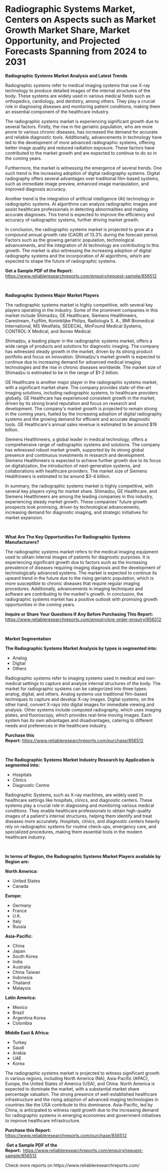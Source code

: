 <p><h1>Radiographic Systems Market, Centers on Aspects such as Market Growth Market Share, Market Opportunity, and Projected Forecasts Spanning from 2024 to 2031</h1></p><p><strong>Radiographic Systems Market Analysis and Latest Trends</strong></p>
<p><p>Radiographic systems refer to medical imaging systems that use X-ray technology to produce detailed images of the internal structures of the body. These systems are widely used in various medical fields such as orthopedics, cardiology, and dentistry, among others. They play a crucial role in diagnosing diseases and monitoring patient conditions, making them an essential component of the healthcare industry.</p><p>The radiographic systems market is experiencing significant growth due to several factors. Firstly, the rise in the geriatric population, who are more prone to various chronic diseases, has increased the demand for accurate and reliable diagnostic tools. Additionally, advancements in technology have led to the development of more advanced radiographic systems, offering better image quality and reduced radiation exposure. These factors have contributed to the market growth and are expected to continue to do so in the coming years.</p><p>Furthermore, the market is witnessing the emergence of several trends. One such trend is the increasing adoption of digital radiography systems. Digital radiography offers several advantages over traditional film-based systems, such as immediate image preview, enhanced image manipulation, and improved diagnosis accuracy.</p><p>Another trend is the integration of artificial intelligence (AI) technology in radiographic systems. AI algorithms can analyze radiographic images and assist healthcare professionals in detecting abnormalities and making accurate diagnoses. This trend is expected to improve the efficiency and accuracy of radiographic systems, further driving market growth.</p><p>In conclusion, the radiographic systems market is projected to grow at a compound annual growth rate (CAGR) of 13.3% during the forecast period. Factors such as the growing geriatric population, technological advancements, and the integration of AI technology are contributing to this growth. The market is also witnessing the increasing adoption of digital radiography systems and the incorporation of AI algorithms, which are expected to shape the future of radiographic systems.</p></p>
<p><strong>Get a Sample PDF of the Report:&nbsp;</strong> <a href="https://www.reliableresearchreports.com/enquiry/request-sample/856512">https://www.reliableresearchreports.com/enquiry/request-sample/856512</a></p>
<p>&nbsp;</p>
<p><strong>Radiographic Systems Major Market Players</strong></p>
<p><p>The radiographic systems market is highly competitive, with several key players operating in the industry. Some of the prominent companies in this market include Shimadzu, GE Healthcare, Siemens Healthineers, Carestream, Fujifilm, Koninklijke Philips, Radiología S. A., BMI Biomedical International, MS Westfalia, SEDECAL, MinFound Medical Systems, CONTROL-X Medical, and Ikonex Medical.</p><p>Shimadzu, a leading player in the radiographic systems market, offers a wide range of products and solutions for diagnostic imaging. The company has witnessed steady growth in the market, driven by its strong product portfolio and focus on innovation. Shimadzu's market growth is expected to continue due to increasing demand for advanced medical imaging technologies and the rise in chronic diseases worldwide. The market size of Shimadzu is estimated to be in the range of $1-2 billion.</p><p>GE Healthcare is another major player in the radiographic systems market, with a significant market share. The company provides state-of-the-art imaging solutions, including radiographic systems, to healthcare providers globally. GE Healthcare has experienced consistent growth in the market, driven by its strong brand reputation and focus on research and development. The company's market growth is projected to remain strong in the coming years, fueled by the increasing adoption of digital radiography systems and the growing demand for efficient and accurate diagnostic tools. GE Healthcare's annual sales revenue is estimated to be around $19 billion.</p><p>Siemens Healthineers, a global leader in medical technology, offers a comprehensive range of radiographic systems and solutions. The company has witnessed robust market growth, supported by its strong global presence and continuous investments in research and development. Siemens Healthineers is expected to achieve further growth due to its focus on digitalization, the introduction of next-generation systems, and collaborations with healthcare providers. The market size of Siemens Healthineers is estimated to be around $3-4 billion.</p><p>In summary, the radiographic systems market is highly competitive, with several key players vying for market share. Shimadzu, GE Healthcare, and Siemens Healthineers are among the leading companies in this industry, experiencing steady market growth. These companies' future growth prospects look promising, driven by technological advancements, increasing demand for diagnostic imaging, and strategic initiatives for market expansion.</p></p>
<p>&nbsp;</p>
<p><strong>What Are The Key Opportunities For Radiographic Systems Manufacturers?</strong></p>
<p><p>The radiographic systems market refers to the medical imaging equipment used to obtain internal images of patients for diagnostic purposes. It is experiencing significant growth due to factors such as the increasing prevalence of diseases requiring imaging diagnosis and the development of technologically advanced systems. The market is expected to continue its upward trend in the future due to the rising geriatric population, which is more susceptible to chronic diseases that require regular imaging procedures. Additionally, advancements in imaging techniques and software are contributing to the market's growth. In conclusion, the radiographic systems market has a positive outlook with promising growth opportunities in the coming years.</p></p>
<p><strong>Inquire or Share Your Questions If Any Before Purchasing This Report:</strong> <a href="https://www.reliableresearchreports.com/enquiry/pre-order-enquiry/856512">https://www.reliableresearchreports.com/enquiry/pre-order-enquiry/856512</a></p>
<p>&nbsp;</p>
<p><strong>Market Segmentation</strong></p>
<p><strong>The Radiographic Systems Market Analysis by types is segmented into:</strong></p>
<p><ul><li>Analog</li><li>Digital</li><li>Others</li></ul></p>
<p><p>Radiographic systems refer to imaging systems used in medical and non-medical settings to capture and analyze internal structures of the body. The market for radiographic systems can be categorized into three types: analog, digital, and others. Analog systems use traditional film-based techniques to capture and develop X-ray images. Digital systems, on the other hand, convert X-rays into digital images for immediate viewing and analysis. Other systems include computed radiography, which uses imaging plates, and fluoroscopy, which provides real-time moving images. Each system has its own advantages and disadvantages, catering to different needs and preferences in the healthcare industry.</p></p>
<p><strong>Purchase this Report:&nbsp;</strong><a href="https://www.reliableresearchreports.com/purchase/856512">https://www.reliableresearchreports.com/purchase/856512</a></p>
<p>&nbsp;</p>
<p><strong>The Radiographic Systems Market Industry Research by Application is segmented into:</strong></p>
<p><ul><li>Hospitals</li><li>Clinics</li><li>Diagnostic Centre</li></ul></p>
<p><p>Radiographic Systems, such as X-ray machines, are widely used in healthcare settings like hospitals, clinics, and diagnostic centers. These systems play a crucial role in diagnosing and monitoring various medical conditions. They enable healthcare professionals to obtain high-quality images of a patient's internal structures, helping them identify and treat diseases more accurately. Hospitals, clinics, and diagnostic centers heavily rely on radiographic systems for routine check-ups, emergency care, and specialized procedures, making them essential tools in the modern healthcare industry.</p></p>
<p>&nbsp;</p>
<p><strong>In terms of Region, the Radiographic Systems Market Players available by Region are:</strong></p>
<p>
    <p> <strong> North America: </strong>
        <ul>
            <li>United States</li>
            <li>Canada</li>
        </ul>
        </p> 
    <p> <strong> Europe: </strong>
        <ul>
            <li>Germany</li>
            <li>France</li>
            <li>U.K.</li>
            <li>Italy</li>
            <li>Russia</li>
        </ul>
        </p> 
    <p> <strong> Asia-Pacific: </strong>
        <ul>
            <li>China</li>
            <li>Japan</li>
            <li>South Korea</li>
            <li>India</li>
            <li>Australia</li>
            <li>China Taiwan</li>
            <li>Indonesia</li>
            <li>Thailand</li>
            <li>Malaysia</li>
        </ul>
        </p> 
    <p> <strong> Latin America: </strong>
        <ul>
            <li>Mexico</li>
            <li>Brazil</li>
            <li>Argentina Korea</li>
            <li>Colombia</li>
        </ul>
        </p> 
    <p> <strong> Middle East & Africa: </strong>
        <ul>
            <li>Turkey</li>
            <li>Saudi</li>
            <li>Arabia</li>
            <li>UAE</li>
            <li>Korea</li>
        </ul>
    </p>
    </p>
<p><p>The radiographic systems market is projected to witness significant growth in various regions, including North America (NA), Asia-Pacific (APAC), Europe, the United States of America (USA), and China. North America is expected to dominate the market, with a substantial market share percentage valuation. The strong presence of well-established healthcare infrastructure and the rising adoption of advanced imaging technologies in countries like the USA contribute to this dominance. Asia-Pacific, led by China, is anticipated to witness rapid growth due to the increasing demand for radiographic systems in emerging economies and government initiatives to improve healthcare infrastructure.</p></p>
<p><strong>Purchase this Report: </strong><a href="https://www.reliableresearchreports.com/purchase/856512">https://www.reliableresearchreports.com/purchase/856512</a></p>
<p>&nbsp;<strong>Get a Sample PDF of the Report:&nbsp;&nbsp;</strong><a href="https://www.reliableresearchreports.com/enquiry/request-sample/856512">https://www.reliableresearchreports.com/enquiry/request-sample/856512</a></p>
<p><strong></strong></p>
<p>Check more reports on https://www.reliableresearchreports.com/</p>